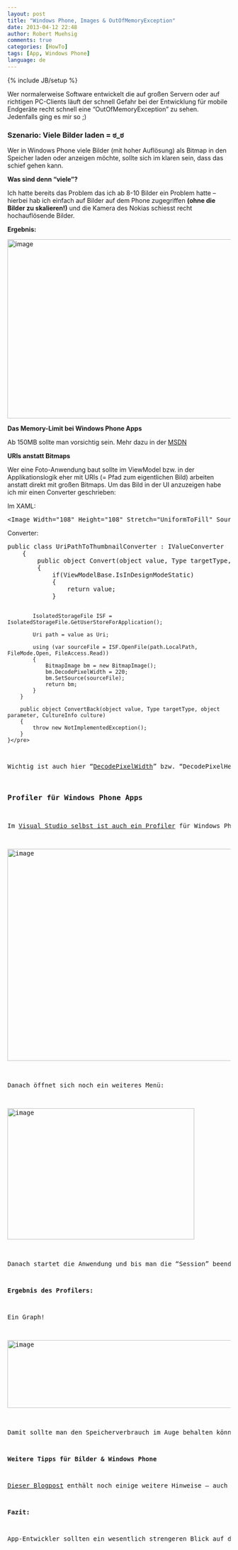 ```yaml
---
layout: post
title: "Windows Phone, Images & OutOfMemoryException"
date: 2013-04-12 22:48
author: Robert Muehsig
comments: true
categories: [HowTo]
tags: [App, Windows Phone]
language: de
---
```

{% include JB/setup %}
<p>Wer normalerweise Software entwickelt die auf großen Servern oder auf richtigen PC-Clients läuft der schnell Gefahr bei der Entwicklung für mobile Endgeräte recht schnell eine “OutOfMemoryException” zu sehen. Jedenfalls ging es mir so ;)</p> <h3>Szenario: Viele Bilder laden = ಠ_ಠ</h3> <p>Wer in Windows Phone viele Bilder (mit hoher Auflösung) als Bitmap in den Speicher laden oder anzeigen möchte, sollte sich im klaren sein, dass das schief gehen kann.</p> <p><strong>Was sind denn “viele”?</strong></p> <p>Ich hatte bereits das Problem das ich ab 8-10 Bilder ein Problem hatte – hierbei hab ich einfach auf Bilder auf dem Phone zugegriffen <strong>(ohne die Bilder zu skalieren!)</strong> und die Kamera des Nokias schiesst recht hochauflösende Bilder.</p> <p><strong>Ergebnis:</strong></p> <p><a href="{{BASE_PATH}}/assets/wp-images-de/image1816.png"><img title="image" style="border-left-width: 0px; border-right-width: 0px; border-bottom-width: 0px; display: inline; border-top-width: 0px" border="0" alt="image" src="{{BASE_PATH}}/assets/wp-images-de/image_thumb969.png" width="581" height="404"></a> </p> <p><strong>Das Memory-Limit bei Windows Phone Apps</strong></p> <p>Ab 150MB sollte man vorsichtig sein. Mehr dazu in der <a href="http://msdn.microsoft.com/en-us/library/windowsphone/develop/jj681682(v=vs.105).aspx">MSDN</a></p> <p><strong>URIs anstatt Bitmaps</strong></p> <p>Wer eine Foto-Anwendung baut sollte im ViewModel bzw. in der Applikationslogik eher mit URIs (= Pfad zum eigentlichen Bild) arbeiten anstatt direkt mit großen Bitmaps. Um das Bild in der UI anzuzeigen habe ich mir einen Converter geschrieben:</p> <p>Im XAML:</p><pre class="brush: csharp; auto-links: true; collapse: false; first-line: 1; gutter: true; html-script: false; light: false; ruler: false; smart-tabs: true; tab-size: 4; toolbar: true;">&lt;Image Width="108" Height="108" Stretch="UniformToFill" Source="{Binding PhotoSource, Converter={StaticResource UriPathToThumbnailConverter}}" /&gt;</pre>
<p>Converter:</p><pre class="brush: csharp; auto-links: true; collapse: false; first-line: 1; gutter: true; html-script: false; light: false; ruler: false; smart-tabs: true; tab-size: 4; toolbar: true;">public class UriPathToThumbnailConverter : IValueConverter
    {
        public object Convert(object value, Type targetType, object parameter, System.Globalization.CultureInfo culture)
        {
            if(ViewModelBase.IsInDesignModeStatic)
            {
                return value;
            }

            IsolatedStorageFile ISF = IsolatedStorageFile.GetUserStoreForApplication();

            Uri path = value as Uri;

            using (var sourceFile = ISF.OpenFile(path.LocalPath, FileMode.Open, FileAccess.Read))
            {
                BitmapImage bm = new BitmapImage();
                bm.DecodePixelWidth = 220;
                bm.SetSource(sourceFile);
                return bm;
            }
        }

        public object ConvertBack(object value, Type targetType, object parameter, CultureInfo culture)
        {
            throw new NotImplementedException();
        }
    }</pre>
<p>Wichtig ist auch hier “<a href="http://msdn.microsoft.com/en-us/library/system.windows.media.imaging.bitmapimage.decodepixelwidth.aspx">DecodePixelWidth</a>” bzw. “DecodePixelHeight” zu setzen – damit kann wird das Bild auf eine bestimmte größe festgelegt und ich hatte die Memory Probleme in den Griff bekommen.</p>
<h3><strong>Profiler für Windows Phone Apps</strong> </h3>
<p>Im <a href="http://msdn.microsoft.com/en-us/library/windowsphone/develop/jj215908(v=vs.105).aspx">Visual Studio selbst ist auch ein Profiler</a> für Windows Phone Apps enthalten:</p>
<p><a href="{{BASE_PATH}}/assets/wp-images-de/image1817.png"><img title="image" style="border-top: 0px; border-right: 0px; border-bottom: 0px; border-left: 0px; display: inline" border="0" alt="image" src="{{BASE_PATH}}/assets/wp-images-de/image_thumb970.png" width="558" height="478"></a> </p>
<p>Danach öffnet sich noch ein weiteres Menü:</p>
<p><a href="{{BASE_PATH}}/assets/wp-images-de/image1818.png"><img title="image" style="border-top: 0px; border-right: 0px; border-bottom: 0px; border-left: 0px; display: inline" border="0" alt="image" src="{{BASE_PATH}}/assets/wp-images-de/image_thumb971.png" width="422" height="296"></a> </p>
<p>Danach startet die Anwendung und bis man die “Session” beendet werden Daten aufgenommen.</p>
<p><strong>Ergebnis des Profilers:</strong></p>
<p>Ein Graph!</p>
<p><a href="{{BASE_PATH}}/assets/wp-images-de/image1819.png"><img title="image" style="border-top: 0px; border-right: 0px; border-bottom: 0px; border-left: 0px; display: inline" border="0" alt="image" src="{{BASE_PATH}}/assets/wp-images-de/image_thumb972.png" width="545" height="153"></a> </p>
<p>Damit sollte man den Speicherverbrauch im Auge behalten können und optimieren.</p>
<p><strong>Weitere Tipps für Bilder &amp; Windows Phone</strong></p>
<p><a href="http://blogs.msdn.com/b/swick/archive/2011/04/07/image-tips-for-windows-phone-7.aspx">Dieser Blogpost</a> enthält noch einige weitere Hinweise – auch wenn er mit Windows Phone 7 betitelt ist, scheint es nach wie vor zuzutreffen. Weitere Tipps findet man auch <a href="http://msdn.microsoft.com/en-us/library/windowsphone/develop/ff967560(v=vs.105).aspx">in der MSDN</a>.</p>
<p><strong>Fazit:</strong></p>
<p>App-Entwickler sollten ein wesentlich strengeren Blick auf die Performance- und Memory-Werte der Anwendung schauen da man sehr leicht das System ausreizen kann. Mit den Hinweisen konnte ich jedenfalls meine Memory Probleme lösen ;)</p>
